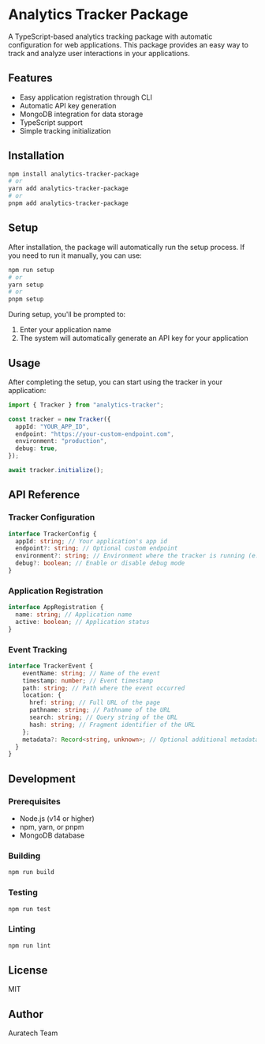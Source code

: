 # Analytics Tracker Package

A TypeScript-based analytics tracking package with automatic configuration for web applications. This package provides an easy way to track and analyze user interactions in your applications.

## Features

- Easy application registration through CLI
- Automatic API key generation
- MongoDB integration for data storage
- TypeScript support
- Simple tracking initialization

## Installation

```bash
npm install analytics-tracker-package
# or
yarn add analytics-tracker-package
# or
pnpm add analytics-tracker-package
```

## Setup

After installation, the package will automatically run the setup process. If you need to run it manually, you can use:

```bash
npm run setup
# or
yarn setup
# or
pnpm setup
```

During setup, you'll be prompted to:

1. Enter your application name
2. The system will automatically generate an API key for your application

## Usage

After completing the setup, you can start using the tracker in your application:

```typescript
import { Tracker } from "analytics-tracker";

const tracker = new Tracker({
  appId: "YOUR_APP_ID",
  endpoint: "https://your-custom-endpoint.com",
  environment: "production",
  debug: true,
});

await tracker.initialize();
```

## API Reference

### Tracker Configuration

```typescript
interface TrackerConfig {
  appId: string; // Your application's app id
  endpoint?: string; // Optional custom endpoint
  environment?: string; // Environment where the tracker is running (e.g., 'production', 'development')
  debug?: boolean; // Enable or disable debug mode
}
```

### Application Registration

```typescript
interface AppRegistration {
  name: string; // Application name
  active: boolean; // Application status
}
```

### Event Tracking

```typescript
interface TrackerEvent {
    eventName: string; // Name of the event
    timestamp: number; // Event timestamp
    path: string; // Path where the event occurred
    location: {
      href: string; // Full URL of the page
      pathname: string; // Pathname of the URL
      search: string; // Query string of the URL
      hash: string; // Fragment identifier of the URL
    };
    metadata?: Record<string, unknown>; // Optional additional metadata
  }
}
```

## Development

### Prerequisites

- Node.js (v14 or higher)
- npm, yarn, or pnpm
- MongoDB database

### Building

```bash
npm run build
```

### Testing

```bash
npm run test
```

### Linting

```bash
npm run lint
```

## License

MIT

## Author

Auratech Team
